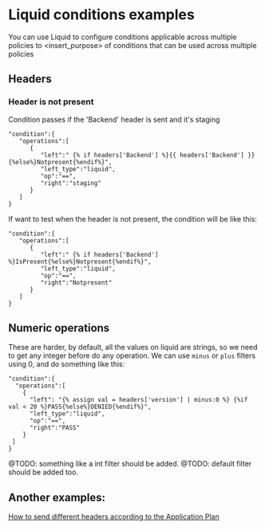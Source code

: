 # Liquid conditions examples

You can use Liquid to configure conditions applicable across multiple policies to <insert_purpose>
of conditions that can be used across multiple policies


## Headers

### Header is not present

Condition passes if the  'Backend' header is sent and it's staging

```
"condition":{
   "operations":[
      {
         "left":" {% if headers['Backend'] %}{{ headers['Backend'] }}{%else%}Notpresent{%endif%}",
         "left_type":"liquid",
         "op":"==",
         "right":"staging"
      }
   ]
}
```

If want to test when the header is not present, the condition will be like this:

```
"condition":{
   "operations":[
      {
         "left":" {% if headers['Backend'] %}IsPresent{%else%}Notpresent{%endif%}",
         "left_type":"liquid",
         "op":"==",
         "right":"Notpresent"
      }
   ]
}
```

## Numeric operations

These are harder, by default, all the values on liquid are strings, so we need
to get any integer before do any operation. We can use `minus` or `plus`
filters using 0, and do something like this:


```
"condition":{
  "operations":[
    {
      "left": "{% assign val = headers['version'] | minus:0 %} {%if val < 20 %}PASS{%else%}DENIED{%endif%}",
      "left_type":"liquid",
      "op":"==",
      "right":"PASS"
    }
 ]
}
```

@TODO: something like a int filter should be added.
@TODO: default filter should be added too.


## Another examples:

[How to send different headers according to the Application Plan](https://access.redhat.com/solutions/3925031)
